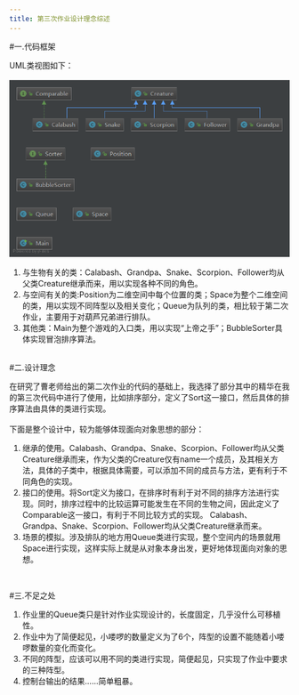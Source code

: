 ```yaml
---
title: 第三次作业设计理念综述
---
```


#一.代码框架


UML类视图如下：<br>
<br>
![image](structure.png)




1. 与生物有关的类：Calabash、Grandpa、Snake、Scorpion、Follower均从父类Creature继承而来，用以实现各种不同的角色。<br>
2. 与空间有关的类:Position为二维空间中每个位置的类；Space为整个二维空间的类，用以实现不同阵型以及相关变化；Queue为队列的类，相比较于第二次作业，主要用于对葫芦兄弟进行排队。<br>
3. 其他类：Main为整个游戏的入口类，用以实现“上帝之手”；BubbleSorter具体实现冒泡排序算法。<br>
<br>
#二.设计理念



在研究了曹老师给出的第二次作业的代码的基础上，我选择了部分其中的精华在我的第三次代码中进行了使用，比如排序部分，定义了Sort这一接口，然后具体的排序算法由具体的类进行实现。<br>
<br>
下面是整个设计中，较为能够体现面向对象思想的部分：<br>


1. 继承的使用。Calabash、Grandpa、Snake、Scorpion、Follower均从父类Creature继承而来，作为父类的Creature仅有name一个成员，及其相关方法，具体的子类中，根据具体需要，可以添加不同的成员与方法，更有利于不同角色的实现。<br>
2. 接口的使用。将Sort定义为接口，在排序时有利于对不同的排序方法进行实现。同时，排序过程中的比较运算可能发生在不同的生物之间，因此定义了Comparable这一接口，有利于不同比较方式的实现。
Calabash、Grandpa、Snake、Scorpion、Follower均从父类Creature继承而来。<br>
3. 场景的模拟。涉及排队的地方用Queue类进行实现，整个空间内的场景就用Space进行实现，这样实际上就是从对象本身出发，更好地体现面向对象的思想。<br>
<br>


#三.不足之处

1. 作业里的Queue类只是针对作业实现设计的，长度固定，几乎没什么可移植性。<br>
2. 作业中为了简便起见，小喽啰的数量定义为了6个，阵型的设置不能随着小喽啰数量的变化而变化。<br>
3. 不同的阵型，应该可以用不同的类进行实现，简便起见，只实现了作业中要求的三种阵型。<br>
4. 控制台输出的结果......简单粗暴。<br>